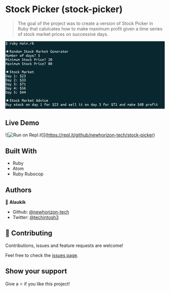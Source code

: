 # Stock Picker (stock-picker)

> The goal of the project was to create a version of Stock Picker in Ruby that calulcates how to make maximum profit given a time series of stock market prices on successive days.


![screenshot](screenshot.png)  

## Live Demo

![![Run on Repl.it](https://repl.it/badge/github/newhorizon-tech/stock-picker)]](https://repl.it/github/newhorizon-tech/stock-picker)

## Built With

- Ruby
- Atom
- Ruby Rubocop

## Authors

👤 **Alaukik**

- Github: [@newhorizon-tech](https://github.com/newhorizon-tech)
- Twitter: [@techintosh3](https://twitter.com/techintosh3)

## 🤝 Contributing

Contributions, issues and feature requests are welcome!

Feel free to check the [issues page](https://github.com/newhorizon-tech/stock-picker/issues).

## Show your support

Give a ⭐️ if you like this project!
